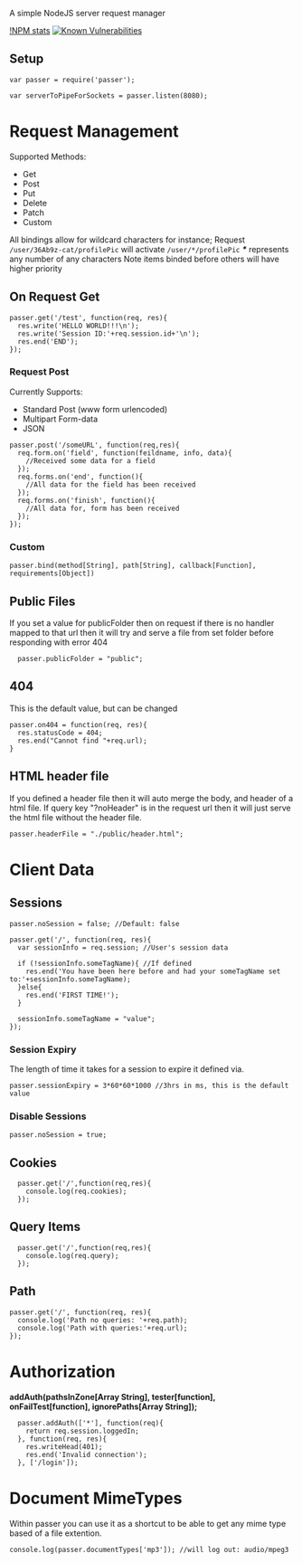 A simple NodeJS server request manager

[!NPM stats](https://nodei.co/npm/passer.png)
[![Known Vulnerabilities](https://snyk.io/test/npm/passer/badge.svg)](https://snyk.io/test/npm/passer)

## Setup
```
var passer = require('passer');

var serverToPipeForSockets = passer.listen(8080);
```



# Request Management

Supported Methods:
- Get
- Post
- Put
- Delete
- Patch
- Custom

All bindings allow for wildcard characters for instance;
Request ```/user/36Ab9z-cat/profilePic``` will activate ```/user/*/profilePic```
___*___ represents any number of any characters
Note items binded before others will have higher priority

## On Request Get
```
passer.get('/test', function(req, res){
  res.write('HELLO WORLD!!!\n');
  res.write('Session ID:'+req.session.id+'\n');
  res.end('END');
});
```

### Request Post
Currently Supports:
  - Standard Post (www form urlencoded)
  - Multipart Form-data
  - JSON
```
passer.post('/someURL', function(req,res){
  req.form.on('field', function(feildname, info, data){
    //Received some data for a field
  });
  req.forms.on('end', function(){
    //All data for the field has been received
  });
  req.forms.on('finish', function(){
    //All data for, form has been received
  });
});
```

### Custom
```
passer.bind(method[String], path[String], callback[Function], requirements[Object])
```

## Public Files
If you set a value for publicFolder then on request if there is no handler mapped
to that url then it will try and serve a file from set folder before responding with
error 404
```
  passer.publicFolder = "public";
```

## 404
This is the default value, but can be changed
```
passer.on404 = function(req, res){
  res.statusCode = 404;
  res.end("Cannot find "+req.url);
}
```

## HTML header file
If you defined a header file then it will auto merge the body, and header of a html file. If query key "?noHeader" is in the request url then it will just serve the html file without the header file.
```
passer.headerFile = "./public/header.html";
```




# Client Data

## Sessions
```
passer.noSession = false; //Default: false

passer.get('/', function(req, res){
  var sessionInfo = req.session; //User's session data

  if (!sessionInfo.someTagName){ //If defined
    res.end('You have been here before and had your someTagName set to:'+sessionInfo.someTagName);
  }else{
    res.end('FIRST TIME!');
  }

  sessionInfo.someTagName = "value";
});
```

### Session Expiry
The length of time it takes for a session to expire it defined via.
```
passer.sessionExpiry = 3*60*60*1000 //3hrs in ms, this is the default value
```

### Disable Sessions
```
passer.noSession = true;
```



## Cookies
```
  passer.get('/',function(req,res){
    console.log(req.cookies);
  });
```


## Query Items
```
  passer.get('/',function(req,res){
    console.log(req.query);
  });
```

## Path
```
passer.get('/', function(req, res){
  console.log('Path no queries: '+req.path);
  console.log('Path with queries:'+req.url);
});
```




# Authorization
__addAuth(pathsInZone[Array String], tester[function], onFailTest[function], ignorePaths[Array String]);__
```
  passer.addAuth(['*'], function(req){
    return req.session.loggedIn;
  }, function(req, res){
    res.writeHead(401);
    res.end('Invalid connection');
  }, ['/login']);
```




# Document MimeTypes
Within passer you can use it as a shortcut to be able to get any mime type based
of a file extention.
```
console.log(passer.documentTypes['mp3']); //will log out: audio/mpeg3
```

